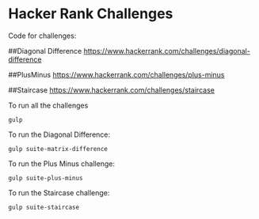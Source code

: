 # Hacker Rank Challenges

Code for challenges:

##Diagonal Difference
https://www.hackerrank.com/challenges/diagonal-difference

##PlusMinus
https://www.hackerrank.com/challenges/plus-minus

##Staircase
https://www.hackerrank.com/challenges/staircase

To run all the challenges
```
gulp
```
To run the Diagonal Difference:
```
gulp suite-matrix-difference
```
To run the Plus Minus challenge:
```
gulp suite-plus-minus
```
To run the Staircase challenge:
```
gulp suite-staircase
```